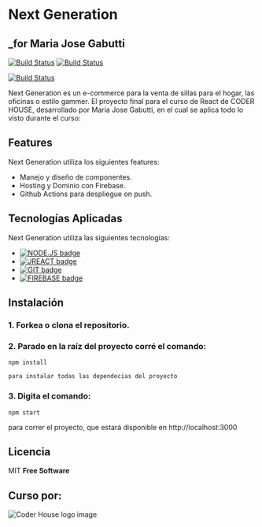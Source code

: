 # Next Generation
## _for Maria Jose Gabutti



[![Build Status](	https://img.shields.io/badge/GitHub-100000?style=for-the-badge&logo=github&logoColor=white)](https://github.com/jogabutti) [![Build Status](	https://img.shields.io/badge/LinkedIn-0077B5?style=for-the-badge&logo=linkedin&logoColor=white)](https://www.linkedin.com/in/maria-jose-gabutti/)

[![Build Status](https://encrypted-tbn0.gstatic.com/images?q=tbn:ANd9GcQsNuhagIJigvy7BzNc3d9kKkGk0gY5YV7HtA&usqp=CAU)](https://nextGeneration.netlify.app/) 

Next Generation es un e-commerce para la venta de sillas para el hogar, las oficinas o estilo gammer. El proyecto final para el curso de React de CODER HOUSE, desarrollado por Maria Jose Gabutti, en el cual se aplica todo lo visto durante el curso: 

## Features

Next Generation utiliza los siguientes features:

- Manejo y diseño de componentes.
- Hosting y Dominio con Firebase.
- Github Actions para despliegue on push.


## Tecnologías Aplicadas

Next Generation utiliza las siguientes tecnologías:

- [![NODE.JS badge](https://img.shields.io/badge/Node.js-339933?style=for-the-badge&logo=nodedotjs&logoColor=white)]()
- [![JREACT badge](https://img.shields.io/badge/React-20232A?style=for-the-badge&logo=react&logoColor=61DAFB)]()
- [![GIT badge](https://img.shields.io/badge/Git-F05032?style=for-the-badge&logo=git&logoColor=white)]()
- [![FIREBASE badge](https://img.shields.io/badge/firebase-ffca28?style=for-the-badge&logo=firebase&logoColor=black)]()


## Instalación
### 1. Forkea o clona el repositorio.
### 2. Parado en la raíz del proyecto corré el comando:
   ```
   npm install
   ```
    para instalar todas las dependecias del proyecto
### 3. Digita el comando:  
   ```
   npm start
   ```
  para correr el proyecto, que estará disponible en http://localhost:3000

## Licencia

MIT
**Free Software**

## Curso por:

![Coder House logo image](https://res.cloudinary.com/crunchbase-production/image/upload/c_lpad,h_256,w_256,f_auto,q_auto:eco,dpr_1/cdb2nsk32ozcljccz8pi)
